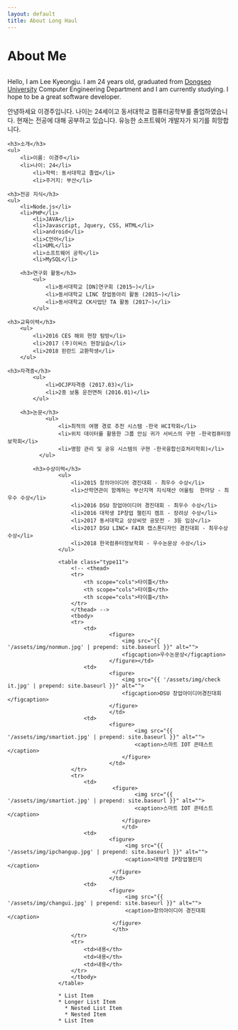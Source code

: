 ```yaml
---
layout: default
title: About Long Haul
---
```


<div class="post">
	<h1 class="pageTitle">About Me</h1>
	<img src="{{ '/assets/img/touring.jpg' | prepend: site.baseurl }}" alt="">
	<p class="intro">Hello, I am Lee Kyeongju. I am 24 years old, graduated from <a href="http://www.dongseo.ac.kr/kr/">Dongseo University</a> Computer Engineering Department and I am currently studying. I hope to be a great software developer.</p>

  <p>안녕하세요 이경주입니다. 나이는 24세이고 동서대학교 컴퓨터공학부를 졸업하였습니다. 현재는 전공에 대해 공부하고 있습니다. 유능한 소프트웨어 개발자가 되기를 희망합니다.</p>

	<h3>소개</h3>
	<ul>
		<li>이름: 이경주</li>
  		<li>나이: 24</li>
			<li>학력: 동서대학교 졸업</li>
			<li>주거지: 부산</li>
   </ul>

	<h3>전공 지식</h3>
	<ul>
		<li>Node.js</li>
  		<li>PHP</li>
			<li>JAVA</li>
			<li>Javascript, Jquery, CSS, HTML</li>
			<li>android</li>
			<li>C언어</li>
			<li>UML</li>
			<li>소프트웨어 공학</li>
			<li>MySQL</li>
   </ul>

		<h3>연구회 활동</h3>
			<ul>
				<li>동서대학교 [DN]연구회 (2015~)</li>
				<li>동서대학교 LINC 창업동아리 활동 (2015~)</li>
				<li>동서대학교 CK사업단 TA 활동 (2017~)</li>
			</ul>

	<h3>교육이력</h3>
		<ul>
			<li>2016 CES 해외 현장 탐방</li>
			<li>2017 (주)이씨스 현장실습</li>
			<li>2018 핀란드 교환학생</li>
		</ul>

	<h3>자격증</h3>
			<ul>
				<li>OCJP자격증 (2017.03)</li>
				<li>2종 보통 운전면허 (2016.01)</li>
			</ul>

		<h3>논문</h3>
				<ul>
					<li>최적의 여행 경로 추천 시스템 -한국 HCI학회</li>
					<li>위치 데이터를 활용한 그룹 안심 귀가 서비스의 구현 -한국컴퓨터정보학회</li>
					<li>명함 관리 및 공유 시스템의 구현 -한국융합신호처리학회)</li>
			  </ul>

			<h3>수상이력</h3>
					<ul>
						<li>2015 창의아이디어 경진대회 - 최우수 수상</li>
						<li>산학연관이 함께하는 부산지역 지식재산 어울림  한마당 - 최우수 수상</li>
						<li>2016 DSU 창업아이디어 경진대회 - 최우수 수상</li>
						<li>2016 대학생 IP창업 챌린지 캠프 - 장려상 수상</li>
						<li>2017 동서대학교 상상씨앗 공모전 - 3등 입상</li>
						<li>2017 DSU LINC+ FAIR 캡스톤디자인 경진대회 - 최우수상 수상</li>
						<li>2018 한국컴퓨터정보학회 - 우수논문상 수상</li>
					</ul>

					<table class="type11">
					    <!-- <thead>
					    <tr>
					        <th scope="cols">타이틀</th>
					        <th scope="cols">타이틀</th>
					        <th scope="cols">타이틀</th>
					    </tr>
					    </thead> -->
					    <tbody>
					    <tr>
					        <td>
									<figure>
										<img src="{{ '/assets/img/nonmun.jpg' | prepend: site.baseurl }}" alt="">
										<figcaption>우수논문상</figcaption>
									</figure></td>
					        <td>
									<figure>
										<img src="{{ '/assets/img/check it.jpg' | prepend: site.baseurl }}" alt="">
										<figcaption>DSU 창업아이디어경진대회</figcaption>
									</figure>
									</td>
					        <td>
									<figure>
											<img src="{{ '/assets/img/smartiot.jpg' | prepend: site.baseurl }}" alt="">
											<caption>스마트 IOT 콘테스트</caption>
										</figure>
									</td>
					    </tr>
					    <tr>
					        <td>
									 <figure>
											<img src="{{ '/assets/img/smartiot.jpg' | prepend: site.baseurl }}" alt="">
											<caption>스마트 IOT 콘테스트</caption>
										</figure>
										</td>
					        <td>
									<figure>
										 <img src="{{ '/assets/img/ipchangup.jpg' | prepend: site.baseurl }}" alt="">
										 <caption>대학생 IP창업챌린지</caption>
									 </figure>
									</td>
					        <td>
									<figure>
										 <img src="{{ '/assets/img/changui.jpg' | prepend: site.baseurl }}" alt="">
										 <caption>창의아이디어 경진대회</caption>
									 </figure>
									 </th>
					    </tr>
					    <tr>
					        <td>내용</th>
					        <td>내용</th>
					        <td>내용</th>
					    </tr>
					    </tbody>
					</table>
<style>
		table.type11 {
			border-collapse: separate;
			border-spacing: 1px;
			text-align: center;
			line-height: 1.5;
			margin: 20px 10px;
		}
		table.type11 th {
			width: 155px;
			padding: 10px;
			font-weight: bold;
			vertical-align: top;
			color: #fff;
			background: #ce4869 ;
		}
		table.type11 td {
			width: 155px;
			padding: 10px;
			vertical-align: top;
			border-bottom: 1px solid #ccc;
			background: #eee;
		}
</style>

					* List Item
					* Longer List Item
					  * Nested List Item
					  * Nested Item
					* List Item

</div>
